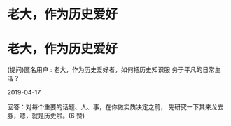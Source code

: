 # 老大，作为历史爱好

# 老大，作为历史爱好

(提问)匿名用户 : 老大，作为历史爱好者，如何把历史知识服 务于平凡的日常生活？

2019-04-17

回答：对每个重要的话题、人、事，在你做实质决定之前， 先研究一下其来龙去脉，嗯，就是历史啦。(6 赞)